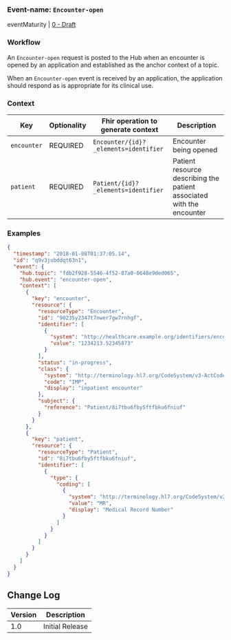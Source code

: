 ### Event-name: `Encounter-open`

eventMaturity | [0 - Draft](3-1-2-eventmaturitymodel.html)

### Workflow

An `Encounter-open` request is posted to the Hub when an encounter is opened by an application and established as the anchor context of a topic.

When an `Encounter-open` event is received by an application, the application should respond as is appropriate for its clinical use.

### Context

Key | Optionality | Fhir operation to generate context | Description
----- | -------- | ---- | ----
`encounter` | REQUIRED | `Encounter/{id}?_elements=identifier` | Encounter being opened
`patient` | REQUIRED | `Patient/{id}?_elements=identifier` | Patient resource describing the patient associated with the encounter

### Examples

```json
{
  "timestamp": "2018-01-08T01:37:05.14",
  "id": "q9v3jubddqt63n1",
  "event": {
    "hub.topic": "fdb2f928-5546-4f52-87a0-0648e9ded065",
    "hub.event": "encounter-open",
    "context": [
      {
        "key": "encounter",
        "resource": {
          "resourceType": "Encounter",
          "id": "90235y2347t7nwer7gw7rnhgf",
          "identifier": [
            {
              "system": "http://healthcare.example.org/identifiers/encounter",
              "value": "1234213.52345873"
            }
          ],
          "status": "in-progress",
          "class": {
            "system": "http://terminology.hl7.org/CodeSystem/v3-ActCode",
            "code": "IMP",
            "display": "inpatient encounter"
          },
          "subject": {
            "reference": "Patient/8i7tbu6fby5ftfbku6fniuf"
          }
        }
      },
      {
        "key": "patient",
        "resource": {
          "resourceType": "Patient",
          "id": "8i7tbu6fby5ftfbku6fniuf",
          "identifier": [
            {
              "type": {
                "coding": [
                  {
                    "system": "http://terminology.hl7.org/CodeSystem/v2-0203",
                    "value": "MR",
                    "display": "Medical Record Number"
                  }
                ]
              }
            }
          ]
        }
      }
    ]
  }
}
```

## Change Log

Version | Description
---- | ----
1.0 | Initial Release
